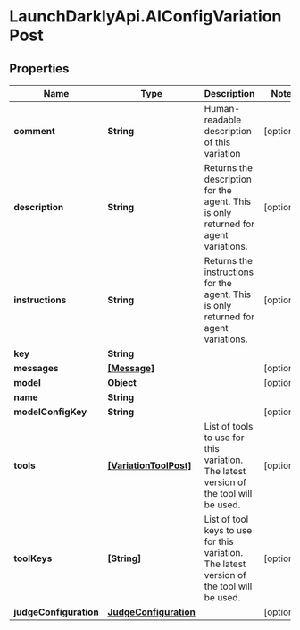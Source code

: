# LaunchDarklyApi.AIConfigVariationPost

## Properties

Name | Type | Description | Notes
------------ | ------------- | ------------- | -------------
**comment** | **String** | Human-readable description of this variation | [optional] 
**description** | **String** | Returns the description for the agent. This is only returned for agent variations. | [optional] 
**instructions** | **String** | Returns the instructions for the agent. This is only returned for agent variations. | [optional] 
**key** | **String** |  | 
**messages** | [**[Message]**](Message.md) |  | [optional] 
**model** | **Object** |  | [optional] 
**name** | **String** |  | 
**modelConfigKey** | **String** |  | [optional] 
**tools** | [**[VariationToolPost]**](VariationToolPost.md) | List of tools to use for this variation. The latest version of the tool will be used. | [optional] 
**toolKeys** | **[String]** | List of tool keys to use for this variation. The latest version of the tool will be used. | [optional] 
**judgeConfiguration** | [**JudgeConfiguration**](JudgeConfiguration.md) |  | [optional] 


